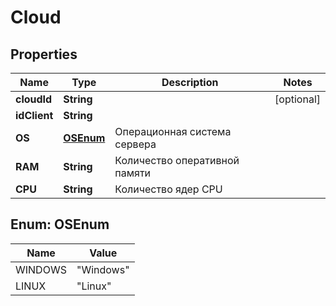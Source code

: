 # Cloud

## Properties
Name | Type | Description | Notes
------------ | ------------- | ------------- | -------------
**cloudId** | **String** |  |  [optional]
**idClient** | **String** |  | 
**OS** | [**OSEnum**](#OSEnum) | Операционная система сервера | 
**RAM** | **String** | Количество оперативной памяти | 
**CPU** | **String** | Количество ядер CPU | 

<a name="OSEnum"></a>
## Enum: OSEnum
Name | Value
---- | -----
WINDOWS | &quot;Windows&quot;
LINUX | &quot;Linux&quot;
